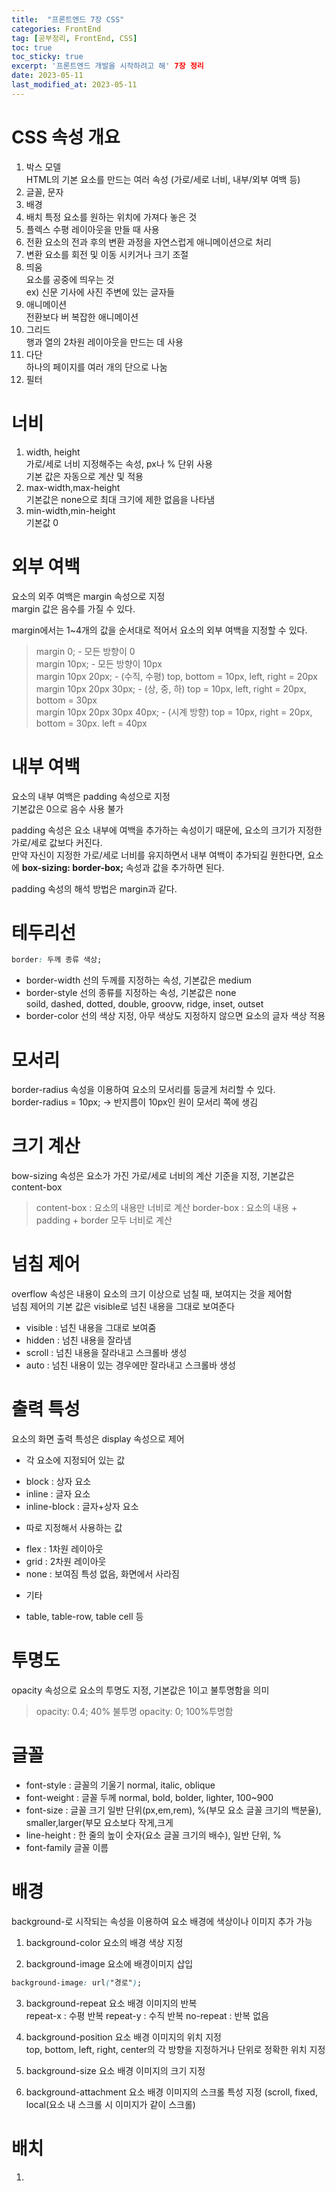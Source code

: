 ```yaml
---
title:  "프론트엔드 7장 CSS"
categories: FrontEnd
tag: [공부정리, FrontEnd, CSS]
toc: true
toc_sticky: true
excerpt: '프론트엔드 개발을 시작하려고 해' 7장 정리
date: 2023-05-11
last_modified_at: 2023-05-11
---
```


# CSS 속성 개요
1. 박스 모델   
HTML의 기본 요소를 만드는 여러 속성 (가로/세로 너비, 내부/외부 여백 등)
2. 글꼴, 문자
3. 배경
4. 배치
특정 요소를 원하는 위치에 가져다 놓은 것
5. 플렉스
수평 레이아웃을 만들 때 사용
6. 전환
요소의 전과 후의 변환 과정을 자연스럽게 애니메이션으로 처리
7. 변환
요소를 회전 및 이동 시키거나 크기 조절
8. 띄움   
요소를 공중에 띄우는 것    
ex) 신문 기사에 사진 주변에 있는 글자들
9. 애니메이션   
전환보다 버 복잡한 애니메이션
10. 그리드   
행과 열의 2차원 레이아웃을 만드는 데 사용
11. 다단   
하나의 페이지를 여러 개의 단으로 나눔
12. 필터

# 너비
1. width, height   
가로/세로 너비 지정해주는 속성, px나 % 단위 사용     
기본 값은 자동으로 계산 및 적용
2. max-width,max-height   
기본값은 none으로 최대 크기에 제한 없음을 나타냄   
3. min-width,min-height   
기본값 0

# 외부 여백
요소의 외주 여백은 margin 속성으로 지정   
margin 값은 음수를 가질 수 있다.

margin에서는 1~4개의 값을 순서대로 적어서 요소의 외부 여백을 지정할 수 있다.
> margin 0; - 모든 방향이 0   
> margin 10px; - 모든 방향이 10px   
> margin 10px 20px; - (수직, 수평) top, bottom = 10px, left, right = 20px   
> margin 10px 20px 30px; - (상, 중, 하) top = 10px, left, right = 20px, bottom = 30px   
> margin 10px 20px 30px 40px; - (시계 방향) top = 10px, right = 20px, bottom = 30px. left = 40px   

# 내부 여백
요소의 내부 여백은 padding 속성으로 지정   
기본값은 0으로 음수 사용 불가

padding 속성은 요소 내부에 여백을 추가하는 속성이기 때문에, 요소의 크기가 지정한 가로/세로 값보다 커진다.   
만약 자신이 지정한 가로/세로 너비를 유지하면서 내부 여백이 추가되길 원한다면, 요소에 **box-sizing: border-box;** 속성과 값을 추가하면 된다.

padding 속성의 해석 방법은 margin과 같다.


# 테두리선
```CSS
border: 두께 종류 색상;
```

* border-width
  선의 두께를 지정하는 속성, 기본값은 medium
* border-style
  선의 종류를 지정하는 속성, 기본값은 none   
  soild, dashed, dotted, double, groovw, ridge, inset, outset
* border-color
  선의 색상 지정, 아무 색상도 지정하지 않으면 요소의 글자 색상 적용
  
# 모서리
border-radius 속성을 이용하여 요소의 모서리를 둥글게 처리할 수 있다.   
border-radius = 10px; -> 반지름이 10px인 원이 모서리 쪽에 생김

# 크기 계산
bow-sizing 속성은 요소가 가진 가로/세로 너비의 계산 기준을 지정, 기본값은 content-box

>content-box : 요소의 내용만 너비로 계산
>border-box : 요소의 내용 + padding + border 모두 너비로 계산

# 넘침 제어
overflow 속성은 내용이 요소의 크기 이상으로 넘칠 때, 보여지는 것을 제어함   
넘침 제어의 기본 값은 visible로 넘친 내용을 그대로 보여준다
* visible : 넘친 내용을 그대로 보여줌
* hidden : 넘친 내용을 잘라냄
* scroll : 넘친 내용을 잘라내고 스크롤바 생성
* auto : 넘친 내용이 있는 경우에만 잘라내고 스크롤바 생성

# 출력 특성
요소의 화면 출력 특성은 display 속성으로 제어
* 각 요소에 지정되어 있는 값
- block : 상자 요소
- inline : 글자 요소
- inline-block : 글자+상자 요소

* 따로 지정해서 사용하는 값
- flex : 1차원 레이아웃
- grid : 2차원 레이아웃
- none : 보여짐 특성 없음, 화면에서 사라짐

* 기타
- table, table-row, table cell 등

# 투명도
opacity 속성으로 요소의 투명도 지정, 기본값은 1이고 불투명함을 의미
> opacity: 0.4; 40% 불투명
> opacity: 0; 100%투명함

# 글꼴
* font-style : 글꼴의 기울기
normal, italic, oblique
* font-weight : 글꼴 두께
normal, bold, bolder, lighter, 100~900
* font-size : 글꼴 크기
일반 단위(px,em,rem), %(부모 요소 글꼴 크기의 백분율), smaller,larger(부모 요소보다 작게,크게
* line-height : 한 줄의 높이
숫자(요소 글꼴 크기의 배수), 일반 단위, %
* font-family  글꼴 이름

# 배경
background-로 시작되는 속성을 이용하여 요소 배경에 색상이나 이미지 추가 가능
1. background-color
  요소의 배경 색상 지정
  
2. background-image
  요소에 배경이미지 삽입
  ```CSS
  background-image: url("경로");
  ```

3. background-repeat
  요소 배경 이미지의 반복   
  repeat-x : 수평 반복
  repeat-y : 수직 반복
  no-repeat : 반복 없음
  
4. background-position
  요소 배경 이미지의 위치 지정   
  top, bottom, left, right, center의 각 방향을 지정하거나 단위로 정확한 위치 지정

5. background-size
  요소 배경 이미지의 크기 지정
  
6. background-attachment
  요소 배경 이미지의 스크롤 특성 지정 (scroll, fixed, local(요소 내 스크롤 시 이미지가 같이 스크롤)
  
# 배치
1.